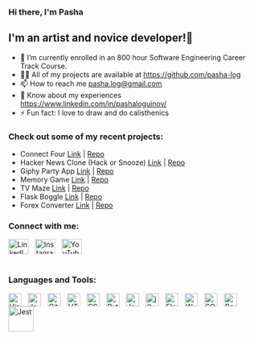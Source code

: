 ### Hi there, I'm Pasha 

## I'm an artist and novice developer!👋
- 🌱 I’m currently enrolled in an 800 hour Software Engineering Career Track Course.
- 👨‍💻 All of my projects are available at https://github.com/pasha-log
- 📫 How to reach me pasha.log@gmail.com 
- 📄 Know about my experiences https://www.linkedin.com/in/pashaloguinov/ 
- ⚡ Fun fact: I love to draw and do calisthenics

### Check out some of my recent projects:
- Connect Four [Link](https://pasha-log.github.io/connect-four-oo-version/) | [Repo](https://github.com/pasha-log/connect-four-oo-version)
- Hacker News Clone (Hack or Snooze) [Link](https://pasha-log.github.io/hack-or-snooze/) | [Repo](https://github.com/pasha-log/hack-or-snooze)
- Giphy Party App [Link](https://pasha-log.github.io/giphy-party-app/) | [Repo](https://github.com/pasha-log/giphy-party-app)
- Memory Game [Link](https://pasha-log.github.io/memory-game/) | [Repo](https://github.com/pasha-log/memory-game/tree/main)
- TV Maze [Link](https://pasha-log.github.io/tv-maze/) | [Repo](https://github.com/pasha-log/tv-maze)
- Flask Boggle [Link](https://pasha-boggle.herokuapp.com/) | [Repo](https://github.com/pasha-log/flask-boggle)
- Forex Converter [Link](https://pasha-forex-converter.herokuapp.com/) | [Repo](https://github.com/pasha-log/flask-forex-converter)

### Connect with me:
[<img align="left" alt="LinkedIn" height="30px" width="40px" src="https://raw.githubusercontent.com/rahuldkjain/github-profile-readme-generator/master/src/images/icons/Social/linked-in-alt.svg" style="padding-right:10px;" />][linkedin]
&nbsp;&nbsp;
[<img align="left" alt="Instagram" height="30px" width="40px" src="https://cdn.jsdelivr.net/npm/simple-icons@3.13.0/icons/instagram.svg" style="padding-right:10px;" />][instagram]
&nbsp;&nbsp;
[<img align="left" alt="YouTube" height="30px" width="40px" src="https://cdn.jsdelivr.net/npm/simple-icons@3.13.0/icons/youtube.svg" style="padding-right:10px;" />][youtube]

<br />

### Languages and Tools: 
[<img align="left" alt="Visual Studio Code" width="26px" src="https://cdn.jsdelivr.net/gh/devicons/devicon/icons/vscode/vscode-original.svg" style="padding-right:10px;" />][vscode]
[<img align="left" alt="JavaScript" width="26px" src="https://cdn.jsdelivr.net/gh/devicons/devicon/icons/javascript/javascript-original.svg" style="padding-right:10px;" />][javascript]
[<img align="left" alt="Git" width="26px" src="https://cdn.jsdelivr.net/gh/devicons/devicon/icons/git/git-original.svg" style="padding-right:10px;" />][github]
[<img align="left" alt="HTML5" width="26px" src="https://cdn.jsdelivr.net/gh/devicons/devicon/icons/html5/html5-original.svg" style="padding-right:10px;" />][html5] 
[<img align="left" alt="CSS3" width="26px" src="https://cdn.jsdelivr.net/gh/devicons/devicon/icons/css3/css3-original.svg" style="padding-right:10px;" />][css3]
[<img align="left" alt="Python3" width="26px" src="https://cdn.jsdelivr.net/npm/@programming-languages-logos/python@0.0.0/python.svg" style="padding-right:10px;" />][python]
[<img align="left" alt="Jasmine" width="26px" src="https://upload.wikimedia.org/wikipedia/en/2/22/Logo_jasmine.svg" style="padding-right:10px;" />][jasmine]
[<img align="left" alt="jQuery" width="26px" src="https://cdn.worldvectorlogo.com/logos/jquery-4.svg" style="padding-right:10px;" />][jquery]
[<img align="left" alt="Flask" width="26px" src="https://kevin-brown.com/images/flask-logo.svg" style="padding-right:10px;" />][flask]
[<img align="left" alt="WSL" width="26px" src="https://www.vectorlogo.zone/logos/ubuntu/ubuntu-icon.svg" style="padding-right:10px;" />][wsl]
[<img align="left" alt="SQL" width="26px" src="https://upload.wikimedia.org/wikipedia/commons/thumb/2/29/Postgresql_elephant.svg/540px-Postgresql_elephant.svg.png?20080116191800" style="padding-right:10px;" />][sql]
[<img align="left" alt="Bootstrap" width="26px" src="https://upload.wikimedia.org/wikipedia/commons/thumb/b/b2/Bootstrap_logo.svg/512px-Bootstrap_logo.svg.png?20210507000024" style="padding-right:10px;" />][bootstrap]
[<img align="left" alt="Jest" width="50px" src="https://cdn.worldvectorlogo.com/logos/jest-2.svg" style="padding-right:10px;" />][jest]

<br />
<br />

[youtube]: https://www.youtube.com/channel/UCR96EwkrIraOPOId7_G5evQ 
[linkedin]: https://www.linkedin.com/in/pashaloguinov/ 
[instagram]: https://www.instagram.com/grammarcommie/
[github]: https://git-scm.com/ 
[python]: https://www.python.org/ 
[vscode]: https://code.visualstudio.com/ 
[html5]: https://www.w3.org/html/
[css3]: https://developer.mozilla.org/en-US/docs/Web/CSS 
[javascript]: https://developer.mozilla.org/en-US/docs/Web/JavaScript
[jasmine]: https://jasmine.github.io/
[jquery]: https://jquery.com/
[flask]: https://flask.palletsprojects.com/en/2.2.x/
[wsl]: https://ubuntu.com/wsl
[sql]: https://www.postgresql.org/
[bootstrap]: https://getbootstrap.com/
[jest]: https://jestjs.io/ 
